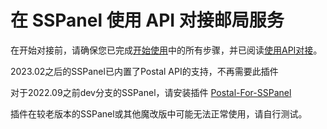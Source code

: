 # 在 SSPanel 使用 API 对接邮局服务

在开始对接前，请确保您已完成[开始使用](/start/create-server)中的所有步骤，并已阅读[使用API对接](/interface/api)。

2023.02之后的SSPanel已内置了Postal API的支持，不再需要此插件

对于2022.09之前dev分支的SSPanel，请安装插件 [Postal-For-SSPanel](https://github.com/SideCloudGroup/Postal-For-SSPanel)

插件在较老版本的SSPanel或其他魔改版中可能无法正常使用，请自行测试。